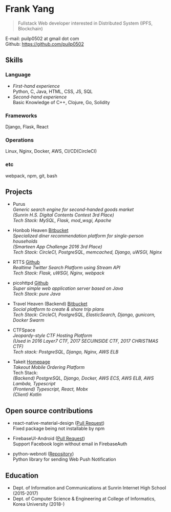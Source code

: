 Frank Yang
==========
> Fullstack Web developer interested in Distributed System (IPFS, Blockchain)

E-mail: puilp0502 at gmail dot com  
Github: https://github.com/puilp0502  

Skills
----------

### Language ###
- *First-hand experience*  
Python, C, Java, HTML, CSS, JS, SQL
- *Second-hand experience*  
Basic Knowledge of C++, Clojure, Go, Solidity
### Frameworks
Django, Flask, React
### Operations
Linux, Nginx, Docker, AWS, CI/CD(CircleCI)
### etc
webpack, npm, git, bash

Projects
----------
- Purus  
*Generic search engine for second-handed goods market*  
*(Sunrin H.S. Digital Contents Contest 3rd Place)*  
*Tech Stack: MySQL, Flask, mod_wsgi, Apache*  

- Honbob Heaven  [Bitbucket](https://bitbucket.org/puilp0502/honbob-heaven)  
*Specialized diner recommendation platform for single-person households*  
*(Smarteen App Challenge 2016 3rd Place)*  
*Tech Stack: CircleCI, PostgreSQL, memcached, Django, uWSGI, Nginx*  

- RTTS [Github](https://github.com/puilp0502/rtts)  
*Realtime Twitter Search Platform using Stream API*  
*Tech Stack: Flask, uWSGI, Nginx, webpack*  

- picohttpd [Github](https://github.com/puilp0502/picohttpd)  
*Super simple web application server based on Java*  
*Tech Stack: pure Java*  

- Travel Heaven (Backend)  [Bitbucket](https://bitbucket.org/puilp0502/travel-paradise-server/)  
*Social platform to create & share trip plans*  
*Tech Stack: CircleCI, PostgreSQL, ElasticSearch, Django, gunicorn, Docker Swarm*  

- CTFSpace  
*Jeopardy-style CTF Hosting Platform*  
*(Used in 2016 Layer7 CTF, 2017 SECUINSIDE CTF, 2017 CHRISTMAS CTF)*  
*Tech stack: PostgreSQL, Django, Nginx, AWS ELB*

- Takeit [Homepage](http://www.nowtakeit.com/)  
*Takeout Mobile Ordering Platform*  
Tech Stack:  
*(Backend) PostgreSQL, Django, Docker, AWS ECS, AWS ELB, AWS Lambda, Typescript*  
*(Frontend) Typescript, React, Mobx*  
*(Client) Kotlin*  

Open source contributions
---------
- react-native-material-design ([Pull Request](https://github.com/react-native-material-design/react-native-material-design/pull/81))  
Fixed package being not installable by npm  

- FirebaseUI-Android ([Pull Request](https://github.com/firebase/FirebaseUI-Android/pull/624))  
Support Facebook login without email in FirebaseAuth  

- python-webnoti ([Repository](https://github.com/puilp0502/python-webnoti))  
Python library for sending Web Push Notification  

Education
----------
- Dept. of Information and Communications at Sunrin Internet High School (2015-2017)
- Dept. of Computer Science & Engineering at College of Informatics, Korea University (2018-)
